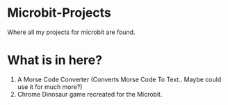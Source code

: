# Microbit-Projects
Where all my projects for microbit are found.


# What is in here?
1. A Morse Code Converter (Converts Morse Code To Text.. Maybe could use it for much more?)
2. Chrome Dinosaur game recreated for the Microbit.
